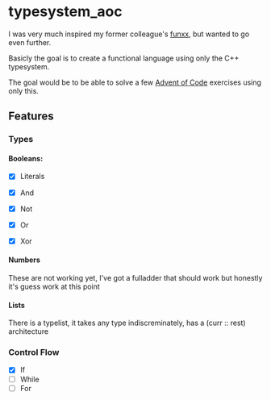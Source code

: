 typesystem_aoc
==============

I was very much inspired my former colleague's
[funxx](https://github.com/VokunGahrotLaas/funxx), but wanted to go even
further.


Basicly the goal is to create a functional language using only the C++
typesystem.

The goal would be to be able to solve a few [Advent of
Code](https://adventofcode.com/) exercises using only this.

Features
--------

### Types

#### Booleans:

- [x] Literals
- [x] And
- [x] Not
- [x] Or
- [x] Xor


#### Numbers

These are not working yet, I've got a fulladder that should work but honestly
it's guess work at this point

#### Lists

There is a typelist, it takes any type indiscreminately, has a (curr :: rest)
architecture

### Control Flow

- [x] If
- [ ] While
- [ ] For
